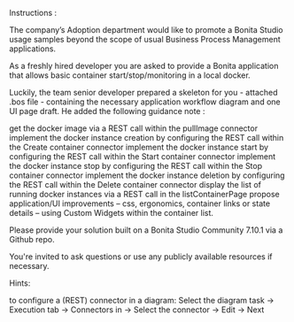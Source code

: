 Instructions : 

The company’s Adoption department would like to promote a Bonita Studio usage samples beyond the scope of usual Business Process Management applications.

As a freshly hired developer you are asked to provide a Bonita application that allows basic container start/stop/monitoring in a local docker.

Luckily, the team senior developer prepared a skeleton for you - attached .bos file - containing the necessary application workflow diagram and one UI page draft. He added the following guidance note :

get the docker image via a REST call within the pullImage connector
implement the docker instance creation by configuring the REST call within the Create container connector
implement the docker instance start by configuring the REST call within the Start container connector
implement the docker instance stop by configuring the REST call within the Stop container connector
implement the docker instance deletion by configuring the REST call within the Delete container connector
display the list of running docker instances via a REST call in the listContainerPage
propose application/UI improvements – css, ergonomics, container links or state details – using Custom Widgets within the container list.


Please provide your solution built on a Bonita Studio Community 7.10.1 via a Github repo.

You're invited to ask questions or use any publicly available resources if necessary.

Hints:

to configure a (REST) connector in a diagram: Select the diagram task → Execution tab → Connectors in → Select the connector → Edit → Next
